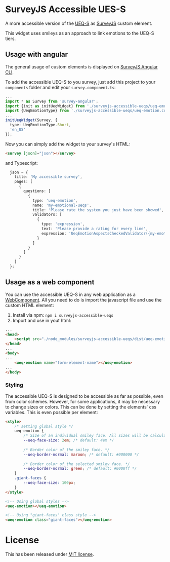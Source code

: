 # SurveyJS Accessible UES-S
A more accessible version of the [UEQ-S](https://www.ueq-online.org) as [SurveyJS](https://surveyjs.io) custom element.

This widget uses smileys as an approach to link emotions to the UEQ-S tiers.

## Usage with angular
The general usage of custom elements is displayed on [SurveyJS Angular CLI](https://github.com/surveyjs/surveyjs_angular_cli).

To add the accessible UEQ-S to you survey, just add this project to your `components` folder and edit your `survey.component.ts`:
```typescript
...
import * as Survey from 'survey-angular';
import {init as initUeqWidget} from './surveyjs-accessible-ueqs/ueq-emotion.widget';
import {UeqEmotionType} from './surveyjs-accessible-ueqs/ueq-emotion.contents';
...
initUeqWidget(Survey, {
  type: UeqEmotionType.Short,
  'en_US'
});

```
Now you can simply add the widget to your survey's HTML:
```html
<survey [json]="json"></survey>
```
and Typescript:
```typescript
  json = {
    title: 'My accessible survey',
    pages: [
      {
        questions: [
          {
            type: 'ueq-emotion',
            name: 'my-emotional-ueqs',
            title: 'Please rate the system you just have been showed',
            validators: [
              {
                type: 'expression',
                text: 'Please provide a rating for every line',
                expression: 'UeqEmotionAspectsCheckedValidator({my-emotional-ueqs}, Short)'
              }
            ]
          }
        ]
      }
    ]
  };
```

## Usage as a web component
You can use the accessible UEQ-S in any web application as a [WebComponent](https://www.webcomponents.org/).
All you need to do is import the javascript file and use the custom HTML element:

1. Install via npm: `npm i surveyjs-accessible-ueqs`
2. Import and use in yout html:
```html
...
<head>
    <script src="./node_modules/surveyjs-accessible-ueqs/dist/ueq-emotion.webcomponent.js"></script>
</head>
...
<body>
...
    <ueq-emotion name="form-element-name"></ueq-emotion>
...
</body>
```

### Styling
The accessible UEQ-S is designed to be accessible as far as possible, even from color schemes.
However, for some applications, it may be necessary to change sizes or colors.
This can be done by setting the elements' css variables. This is even possible per element:
```html
<style>
    /* setting global style */
    ueq-emotion {
        /* Size of an individual smiley face. All sizes will be calculated based on this. */
        --ueq-face-size: 2em; /* default: 4em */
        
        /* Border color of the smiley face. */
        --ueq-border-normal: maroon; /* default: #000000 */
        
        /* Border color of the selected smiley face. */
        --ueq-border-normal: green; /* default: #0000ff */
    }
    .giant-faces {
        --ueq-face-size: 100px;
    }
</style>

<!-- Using global styles -->
<ueq-emotion></ueq-emotion>

<!-- Using "giant-faces" class style -->
<ueq-emotion class="giant-faces"></ueq-emotion>

```

# License
This has been released under [MIT license](LICENSE).
